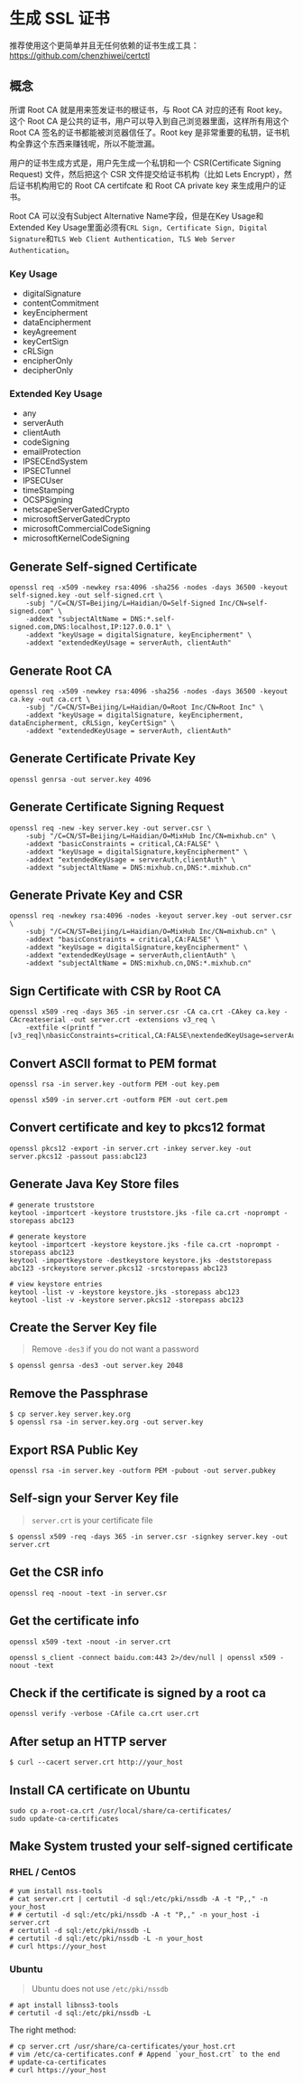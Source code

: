 # 生成 SSL 证书

推荐使用这个更简单并且无任何依赖的证书生成工具： https://github.com/chenzhiwei/certctl

## 概念

所谓 Root CA 就是用来签发证书的根证书，与 Root CA 对应的还有 Root key。这个 Root CA 是公共的证书，用户可以导入到自己浏览器里面，这样所有用这个 Root CA 签名的证书都能被浏览器信任了。Root key 是非常重要的私钥，证书机构全靠这个东西来赚钱呢，所以不能泄漏。

用户的证书生成方式是，用户先生成一个私钥和一个 CSR(Certificate Signing Request) 文件，然后把这个 CSR 文件提交给证书机构（比如 Lets Encrypt），然后证书机构用它的 Root CA certifcate 和 Root CA private key 来生成用户的证书。

Root CA 可以没有Subject Alternative Name字段，但是在Key Usage和Extended Key Usage里面必须有`CRL Sign, Certificate Sign, Digital Signature`和`TLS Web Client Authentication, TLS Web Server Authentication`。

### Key Usage

* digitalSignature
* contentCommitment
* keyEncipherment
* dataEncipherment
* keyAgreement
* keyCertSign
* cRLSign
* encipherOnly
* decipherOnly

### Extended Key Usage

* any
* serverAuth
* clientAuth
* codeSigning
* emailProtection
* IPSECEndSystem
* IPSECTunnel
* IPSECUser
* timeStamping
* OCSPSigning
* netscapeServerGatedCrypto
* microsoftServerGatedCrypto
* microsoftCommercialCodeSigning
* microsoftKernelCodeSigning

## Generate Self-signed Certificate

```
openssl req -x509 -newkey rsa:4096 -sha256 -nodes -days 36500 -keyout self-signed.key -out self-signed.crt \
    -subj "/C=CN/ST=Beijing/L=Haidian/O=Self-Signed Inc/CN=self-signed.com" \
    -addext "subjectAltName = DNS:*.self-signed.com,DNS:localhost,IP:127.0.0.1" \
    -addext "keyUsage = digitalSignature, keyEncipherment" \
    -addext "extendedKeyUsage = serverAuth, clientAuth"
```

## Generate Root CA

```
openssl req -x509 -newkey rsa:4096 -sha256 -nodes -days 36500 -keyout ca.key -out ca.crt \
    -subj "/C=CN/ST=Beijing/L=Haidian/O=Root Inc/CN=Root Inc" \
    -addext "keyUsage = digitalSignature, keyEncipherment, dataEncipherment, cRLSign, keyCertSign" \
    -addext "extendedKeyUsage = serverAuth, clientAuth"
```

## Generate Certificate Private Key

```
openssl genrsa -out server.key 4096
```

## Generate Certificate Signing Request

```
openssl req -new -key server.key -out server.csr \
    -subj "/C=CN/ST=Beijing/L=Haidian/O=MixHub Inc/CN=mixhub.cn" \
    -addext "basicConstraints = critical,CA:FALSE" \
    -addext "keyUsage = digitalSignature,keyEncipherment" \
    -addext "extendedKeyUsage = serverAuth,clientAuth" \
    -addext "subjectAltName = DNS:mixhub.cn,DNS:*.mixhub.cn"
```

## Generate Private Key and CSR

```
openssl req -newkey rsa:4096 -nodes -keyout server.key -out server.csr \
    -subj "/C=CN/ST=Beijing/L=Haidian/O=MixHub Inc/CN=mixhub.cn" \
    -addext "basicConstraints = critical,CA:FALSE" \
    -addext "keyUsage = digitalSignature,keyEncipherment" \
    -addext "extendedKeyUsage = serverAuth,clientAuth" \
    -addext "subjectAltName = DNS:mixhub.cn,DNS:*.mixhub.cn"
```

## Sign Certificate with CSR by Root CA

```
openssl x509 -req -days 365 -in server.csr -CA ca.crt -CAkey ca.key -CAcreateserial -out server.crt -extensions v3_req \
    -extfile <(printf "[v3_req]\nbasicConstraints=critical,CA:FALSE\nextendedKeyUsage=serverAuth,clientAuth\nkeyUsage=digitalSignature,keyEncipherment\nsubjectAltName=DNS:mixhub.cn,DNS:*.mixhub.cn")
```

## Convert ASCII format to PEM format

```
openssl rsa -in server.key -outform PEM -out key.pem

openssl x509 -in server.crt -outform PEM -out cert.pem
```

## Convert certificate and key to pkcs12 format

```
openssl pkcs12 -export -in server.crt -inkey server.key -out server.pkcs12 -passout pass:abc123
```

## Generate Java Key Store files

```
# generate truststore
keytool -importcert -keystore truststore.jks -file ca.crt -noprompt -storepass abc123

# generate keystore
keytool -importcert -keystore keystore.jks -file ca.crt -noprompt -storepass abc123
keytool -importkeystore -destkeystore keystore.jks -deststorepass abc123 -srckeystore server.pkcs12 -srcstorepass abc123

# view keystore entries
keytool -list -v -keystore keystore.jks -storepass abc123
keytool -list -v -keystore server.pkcs12 -storepass abc123
```

## Create the Server Key file

> Remove `-des3` if you do not want a password

```
$ openssl genrsa -des3 -out server.key 2048
```

## Remove the Passphrase

```
$ cp server.key server.key.org
$ openssl rsa -in server.key.org -out server.key
```

## Export RSA Public Key

```
openssl rsa -in server.key -outform PEM -pubout -out server.pubkey
```

## Self-sign your Server Key file

> `server.crt` is your certificate file

```
$ openssl x509 -req -days 365 -in server.csr -signkey server.key -out server.crt
```

## Get the CSR info

```
openssl req -noout -text -in server.csr
```

## Get the certificate info

```
openssl x509 -text -noout -in server.crt

openssl s_client -connect baidu.com:443 2>/dev/null | openssl x509 -noout -text
```

## Check if the certificate is signed by a root ca

```
openssl verify -verbose -CAfile ca.crt user.crt
```

## After setup an HTTP server

```
$ curl --cacert server.crt http://your_host
```

## Install CA certificate on Ubuntu

```
sudo cp a-root-ca.crt /usr/local/share/ca-certificates/
sudo update-ca-certificates
```

## Make System trusted your self-signed certificate

### RHEL / CentOS

```
# yum install nss-tools
# cat server.crt | certutil -d sql:/etc/pki/nssdb -A -t "P,," -n your_host
# # certutil -d sql:/etc/pki/nssdb -A -t "P,," -n your_host -i server.crt
# certutil -d sql:/etc/pki/nssdb -L
# certutil -d sql:/etc/pki/nssdb -L -n your_host
# curl https://your_host
```


### Ubuntu

> Ubuntu does not use `/etc/pki/nssdb`

```
# apt install libnss3-tools
# certutil -d sql:/etc/pki/nssdb -L
```

The right method:

```
# cp server.crt /usr/share/ca-certificates/your_host.crt
# vim /etc/ca-certificates.conf # Append `your_host.crt` to the end
# update-ca-certificates
# curl https://your_host
```
